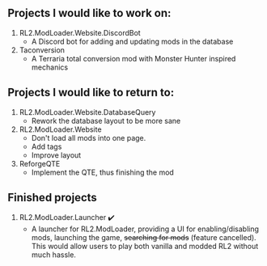 ## Projects I would like to work on:
1. RL2.ModLoader.Website.DiscordBot
    - A Discord bot for adding and updating mods in the database
2. Taconversion
    - A Terraria total conversion mod with Monster Hunter inspired mechanics

## Projects I would like to return to:
1. RL2.ModLoader.Website.DatabaseQuery
    - Rework the database layout to be more sane
2. RL2.ModLoader.Website
    - Don't load all mods into one page.
    - Add tags
    - Improve layout 
3. ReforgeQTE
    - Implement the QTE, thus finishing the mod

## Finished projects
1. RL2.ModLoader.Launcher ✔️
    - A launcher for RL2.ModLoader, providing a UI for enabling/disabling mods, launching the game, ~~searching for mods~~ (feature cancelled). This would allow users to play both vanilla and modded RL2 without much hassle.

